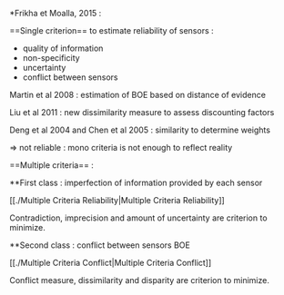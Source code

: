 
*Frikha et Moalla, 2015 : 

==Single criterion== to estimate reliability of sensors : 
- quality of information 
- non-specificity
- uncertainty
- conflict between sensors

Martin et al 2008 : 
estimation of BOE based on distance of evidence 

Liu et al 2011 : new dissimilarity measure to assess discounting factors 

Deng et al 2004 and Chen et al 2005 : similarity to determine weights 

=> not reliable : mono criteria is not enough to reflect reality 

==Multiple criteria== : 

**First class : imperfection of information provided by each sensor 

[[./Multiple Criteria Reliability|Multiple Criteria Reliability]]

Contradiction, imprecision and amount of uncertainty are criterion to minimize.

**Second class : conflict between sensors BOE 

[[./Multiple Criteria Conflict|Multiple Criteria Conflict]]

Conflict measure, dissimilarity and disparity are criterion to minimize.

